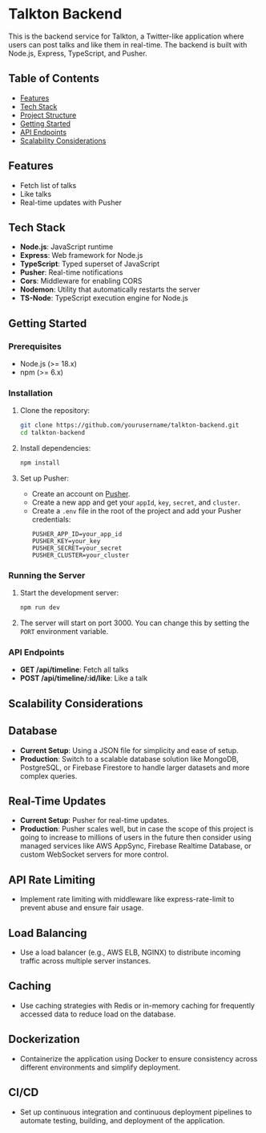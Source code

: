 # Talkton Backend

This is the backend service for Talkton, a Twitter-like application where users can post talks and like them in real-time. The backend is built with Node.js, Express, TypeScript, and Pusher.

## Table of Contents

- [Features](#features)
- [Tech Stack](#tech-stack)
- [Project Structure](#project-structure)
- [Getting Started](#getting-started)
- [API Endpoints](#api-endpoints)
- [Scalability Considerations](#scalability-considerations)

## Features

- Fetch list of talks
- Like talks
- Real-time updates with Pusher

## Tech Stack

- **Node.js**: JavaScript runtime
- **Express**: Web framework for Node.js
- **TypeScript**: Typed superset of JavaScript
- **Pusher**: Real-time notifications
- **Cors**: Middleware for enabling CORS
- **Nodemon**: Utility that automatically restarts the server
- **TS-Node**: TypeScript execution engine for Node.js


## Getting Started

### Prerequisites

- Node.js (>= 18.x)
- npm (>= 6.x)

### Installation

1. Clone the repository:
    ```sh
    git clone https://github.com/yourusername/talkton-backend.git
    cd talkton-backend
    ```

2. Install dependencies:
    ```sh
    npm install
    ```

3. Set up Pusher:
    - Create an account on [Pusher](https://pusher.com/).
    - Create a new app and get your `appId`, `key`, `secret`, and `cluster`.
    - Create a `.env` file in the root of the project and add your Pusher credentials:
        ```
        PUSHER_APP_ID=your_app_id
        PUSHER_KEY=your_key
        PUSHER_SECRET=your_secret
        PUSHER_CLUSTER=your_cluster
        ```

### Running the Server

1. Start the development server:
    ```sh
    npm run dev
    ```

2. The server will start on port 3000. You can change this by setting the `PORT` environment variable.

### API Endpoints

- **GET /api/timeline**: Fetch all talks
- **POST /api/timeline/:id/like**: Like a talk


## Scalability Considerations
## Database
- **Current Setup**: Using a JSON file for simplicity and ease of setup.
- **Production**: Switch to a scalable database solution like MongoDB, PostgreSQL, or Firebase Firestore to handle larger datasets and more complex queries.
## Real-Time Updates
- **Current Setup**: Pusher for real-time updates.
- **Production**: Pusher scales well, but in case the scope of this project is going to increase to millions of users in the future then consider using managed 
  services like AWS AppSync, Firebase Realtime Database, or custom WebSocket servers for more control.
## API Rate Limiting
- Implement rate limiting with middleware like express-rate-limit to prevent abuse and ensure fair usage.
## Load Balancing
- Use a load balancer (e.g., AWS ELB, NGINX) to distribute incoming traffic across multiple server instances.
## Caching
- Use caching strategies with Redis or in-memory caching for frequently accessed data to reduce load on the database.
## Dockerization
- Containerize the application using Docker to ensure consistency across different environments and simplify deployment.
## CI/CD
- Set up continuous integration and continuous deployment pipelines to automate testing, building, and deployment of the application.


